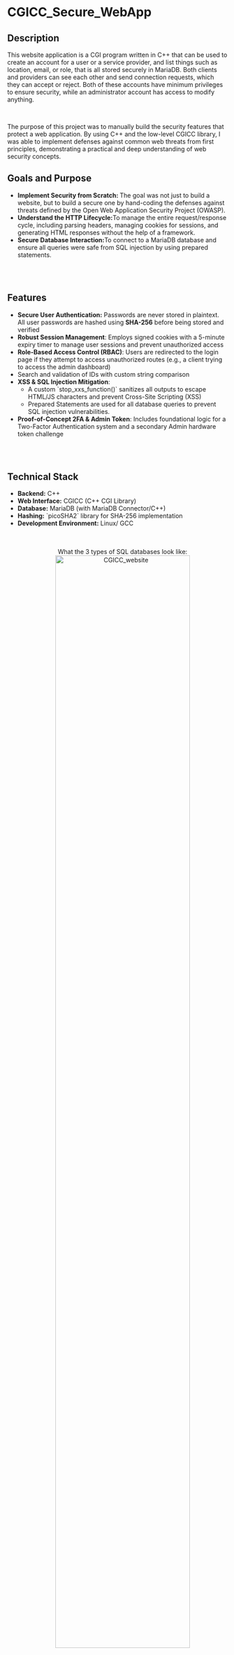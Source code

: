 
<h1>CGICC_Secure_WebApp</h1>

<h2>Description</h2>
<p>This website application is a CGI program written in C++ that can be used to create an account for a user or a service provider, and list things such as location, email, or role, that is all stored securely in MariaDB. Both clients and providers can see each other and send connection requests, which they can accept or reject. Both of these accounts have minimum privileges to ensure security, while an administrator account has access to modify anything.</p>
<br />

<p>The purpose of this project was to manually build the security features that protect a web application. By using C++ and the low-level CGICC library, I was able to implement defenses against common web threats from first principles, demonstrating a practical and deep understanding of web security concepts. </p>


<h2>Goals and Purpose</h2>
<ul>
<li><b>Implement Security from Scratch: </b>The goal was not just to build a website, but to build a secure one by hand-coding the defenses against threats defined by the Open Web Application Security Project (OWASP). </li>
<li><b>Understand the HTTP Lifecycle:</b>To manage the entire request/response cycle, including parsing headers, managing cookies for sessions, and generating HTML responses without the help of a framework.</li>
<li><b>Secure Database Interaction:</b>To connect to a MariaDB database and ensure all queries were safe from SQL injection by using prepared statements.</li>
</ul>
<br /><br />


<h2>Features</h2>
<ul>
<li><b>Secure User Authentication:</b> Passwords are never stored in plaintext. All user passwords are hashed using <b>SHA-256</b> before being stored and verified</li>
<li><b>Robust Session Management</b>: Employs signed cookies with a 5-minute expiry timer to manage user sessions and prevent unauthorized access</li>
<li><b>Role-Based Access Control (RBAC)</b>: Users are redirected to the login page if they attempt to access unauthorized routes (e.g., a client trying to access the admin dashboard)</li>
<li>Search and validation of IDs with custom string comparison</li>
<li><b>XSS & SQL Injection Mitigation</b>:
  <ul>
    <li>A custom `stop_xxs_function()` sanitizes all outputs to escape HTML/JS characters and prevent Cross-Site Scripting (XSS)</li>
    <li>Prepared Statements are used for all database queries to prevent SQL injection vulnerabilities.</li></ul></li>
<li><b>Proof-of-Concept 2FA & Admin Token</b>: Includes foundational logic for a Two-Factor Authentication system and a secondary Admin hardware token challenge</li>
</ul>
<br /><br/>


<h2>Technical Stack</h2>
<ul>
<li><b>Backend:</b> C++</li>
<li><b>Web Interface:</b> CGICC (C++ CGI Library) </li>
<li><b>Database:</b> MariaDB (with MariaDB Connector/C++) </li>
<li><b>Hashing:</b> `picoSHA2` library for SHA-256 implementation </li>
<li><b>Development Environment:</b> Linux/ GCC </li>
<br /><br/>






<p align="center">
What the 3 types of SQL databases look like: <br/>
<img src="https://i.imgur.com/XqcxRt2.png" height="80%" width="80%" alt="CGICC_website"/>
 <br />
<br />
  
Description of Connections database: <br/>
<img src="https://i.imgur.com/jvRxSR8.png" height="80%" width="80%" alt="CGICC_website"/>
<br />
<br />

Shows what providers have accepted or rejected connections: <br/>
<img src="https://i.imgur.com/lxDYb7s.png" height="80%" width="80%" alt="CGICC_website"/>
<br />
<br />

All values that are stored in the "Users" database: <br/>
<img src="https://i.imgur.com/8IsZSdt.png" height="80%" width="80%" alt="CGICC_website"/>
<br />
<br />

 Example of what the entered user input will look like: <br/> 
<img src="https://i.imgur.com/SBn3RD4.png" height="80%" width="80%" alt="CGICC_website"/>
<br />
<br />

 Description of Services Database: <br/> 
<img src="https://i.imgur.com/nRTXkPB.png" height="80%" width="80%" alt="CGICC_website"/>
<br />
<br />

Example of what the entered services input will look like: <br/> 
<img src="https://i.imgur.com/igNBZaJ.png" height="80%" width="80%" alt="CGICC_website"/>   
<br />
<br />


If the user gets their login information wrong, they will be notified and redirected to the login screen: <br/>
<img src="https://i.imgur.com/Zi73I3s.png" height="80%" width="80%" alt="CGICC_website"/>  
<br />
<br />

What the secure password hashes look like: <br/>
<img src="https://i.imgur.com/5QzYiwf.png" height="80%" width="80%" alt="CGICC_website"/>  
<br />
<br />

Code for escaping dangerous characters to avoid cross-site scripting: <br/>
<img src="https://i.imgur.com/cADX3PS.png" height="80%" width="80%" alt="CGICC_website"/>  
<br />
<br />

2FA check: <br/>
<img src="https://i.imgur.com/sifLAHg.png" height="80%" width="80%" alt="CGICC_website"/>  
<br />
<br />

Additional security check for an admin account: <br/>
<img src="https://i.imgur.com/x2LGxck.png" height="80%" width="80%" alt="CGICC_website"/>  
<br />
<br />

What values are held inside a cookie: <br/>
<img src="https://i.imgur.com/Row740N.png" height="80%" width="80%" alt="CGICC_website"/>  
<br />
<br />

Sessions will expire automatically after 5 minutes (handled by the cookie): <br/>
<img src="https://i.imgur.com/SQ07QWe.png" height="80%" width="80%" alt="CGICC_website"/>  
<br />
<br />
<br />
<h2>How to run:</h2>
<ol>
<li>Download the `.pkt` file from this repository.</li>
<li>Install Cisco Packet Tracer (https://www.netacad.com/courses/packet-tracer).</li>
<li>Open the `.pkt` file with Cisco Packet Tracer.</li>
<li>You can view all device configurations, run simulations (`ping`, etc.), and explore the network topology in detail.</li>
  
</ol>
</p>



